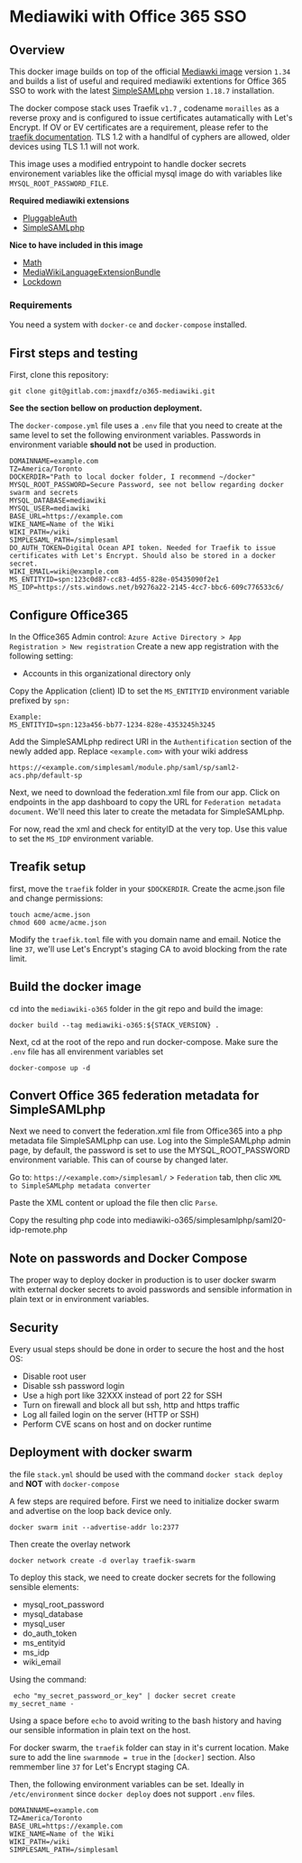 # Mediawiki with Office 365 SSO #
## Overview ##
This docker image builds on top of the official [Mediawki image](https://hub.docker.com/_/mediawiki) version `1.34` and builds a list of useful and required mediawiki extentions for Office 365 SSO to work with the latest [SimpleSAMLphp](https://simplesamlphp.org/download) version `1.18.7` installation.

The docker compose stack uses Traefik `v1.7` , codename `morailles` as a reverse proxy and is configured to issue certificates autamatically with Let's Encrypt. If OV or EV certificates are a requirement, please refer to the [traefik documentation](https://docs.traefik.io/v1.7/configuration/backends/docker/). TLS 1.2 with a handlful of cyphers are allowed, older devices using TLS 1.1 will not work.

This image uses a modified entrypoint to handle docker secrets environement variables like the official mysql image do with variables like `MYSQL_ROOT_PASSWORD_FILE`.

__Required mediawiki extensions__
* [PluggableAuth](https://www.mediawiki.org/wiki/Extension:PluggableAuth)
* [SimpleSAMLphp](https://www.mediawiki.org/wiki/Extension:SimpleSAMLphp)

__Nice to have included in this image__
* [Math](https://www.mediawiki.org/wiki/Extension:Math)
* [MediaWikiLanguageExtensionBundle](https://www.mediawiki.org/wiki/MediaWiki_Language_Extension_Bundle)
* [Lockdown](https://www.mediawiki.org/wiki/Extension:Lockdown)

### Requirements ###
You need a system with `docker-ce` and `docker-compose` installed.

## First steps and testing ##
First, clone this repository:
```
git clone git@gitlab.com:jmaxdfz/o365-mediawiki.git
```
__See the section bellow on production deployment.__

The `docker-compose.yml` file uses a `.env` file that you need to create at the same level to set the following environment variables. Passwords in environment variable __should not__ be used in production.

```
DOMAINNAME=example.com
TZ=America/Toronto
DOCKERDIR="Path to local docker folder, I recommend ~/docker"
MYSQL_ROOT_PASSWORD=Secure Password, see not bellow regarding docker swarm and secrets
MYSQL_DATABASE=mediawiki
MYSQL_USER=mediawiki
BASE_URL=https://example.com
WIKE_NAME=Name of the Wiki
WIKI_PATH=/wiki
SIMPLESAML_PATH=/simplesaml
DO_AUTH_TOKEN=Digital Ocean API token. Needed for Traefik to issue certificates with Let's Encrypt. Should also be stored in a docker secret.
WIKI_EMAIL=wiki@example.com
MS_ENTITYID=spn:123c0d87-cc83-4d55-828e-05435090f2e1
MS_IDP=https://sts.windows.net/b9276a22-2145-4cc7-bbc6-609c776533c6/
```
## Configure Office365 ##
In the Office365 Admin control:
`Azure Active Directory > App Registration > New registration`
Create a new app registration with the following setting:

* Accounts in this organizational directory only 

Copy the Application (client) ID to set the `MS_ENTITYID` environment variable prefixed by `spn:`
```
Example:
MS_ENTITYID=spn:123a456-bb77-1234-828e-4353245h3245
```
Add the SimpleSAMLphp redirect URI in the `Authentification` section of the newly added app. Replace `<example.com>` with your wiki address
```
https://<example.com/simplesaml/module.php/saml/sp/saml2-acs.php/default-sp
```

Next, we need to download the federation.xml file from our app. Click on endpoints in the app dashboard to copy the URL for `Federation metadata document`. We'll need this later to create the metadata for SimpleSAMLphp.

For now, read the xml and check for entityID at the very top. Use this value to set the `MS_IDP` environment variable.

## Treafik setup ##
first, move the `traefik` folder in your `$DOCKERDIR`. Create the acme.json file and change permissions:
```
touch acme/acme.json
chmod 600 acme/acme.json
```
Modify the `traefik.toml` file with you domain name and email. Notice the line `37`, we'll use Let's Encrypt's staging CA to avoid blocking from the rate limit.

## Build the docker image ##
cd into the `mediawiki-o365` folder in the git repo and build the image:
```
docker build --tag mediawiki-o365:${STACK_VERSION} .
```
Next, cd at the root of the repo and run docker-compose. Make sure the `.env` file has all envirenment variables set
```
docker-compose up -d
```
## Convert Office 365 federation metadata for SimpleSAMLphp
Next we need to convert the federation.xml file from Office365 into a php metadata file SimpleSAMLphp can use. Log into the SimpleSAMLphp admin page, by default, the password is set to use the MYSQL_ROOT_PASSWORD environment variable. This can of course by changed later.

Go to: `https://<example.com>/simplesaml/` > `Federation` tab, then clic `XML to SimpleSAMLphp metadata converter`

Paste the XML content or upload the file then clic `Parse`. 

Copy the resulting php code into mediawiki-o365/simplesamlphp/saml20-idp-remote.php

## Note on passwords and Docker Compose ##
The proper way to deploy docker in production is to user docker swarm with external docker secrets to avoid passwords and sensible information in plain text or in environment variables.

## Security ##
Every usual steps should be done in order to secure the host and the host OS:
* Disable root user
* Disable ssh password login
* Use a high port like 32XXX instead of port 22 for SSH
* Turn on firewall and block all but ssh, http and https traffic
* Log all failed login on the server (HTTP or SSH)
* Perform CVE scans on host and on docker runtime

## Deployment with docker swarm ##
the file `stack.yml` should be used with the command `docker stack deploy` and __NOT__ with `docker-compose`

A few steps are required before. First we need to initialize docker swarm and advertise on the loop back device only.
```
docker swarm init --advertise-addr lo:2377
```
Then create the overlay network
```
docker network create -d overlay traefik-swarm
```
To deploy this stack, we need to create docker secrets for the following sensible elements:
* mysql_root_password
* mysql_database
* mysql_user
* do_auth_token
* ms_entityid
* ms_idp
* wiki_email

Using the command:
```
 echo "my_secret_password_or_key" | docker secret create my_secret_name -
```

Using a space before `echo` to avoid writing to the bash history and having our sensible information in plain text on the host.

For docker swarm, the `traefik` folder can stay in it's current location. Make sure to add the line `swarmmode = true` in the `[docker]` section. Also remmember line `37` for Let's Encrypt staging CA.

Then, the following environment variables can be set. Ideally in `/etc/environment` since `docker deploy` does not support `.env` files.
```
DOMAINNAME=example.com
TZ=America/Toronto
BASE_URL=https://example.com
WIKE_NAME=Name of the Wiki
WIKI_PATH=/wiki
SIMPLESAML_PATH=/simplesaml
```
